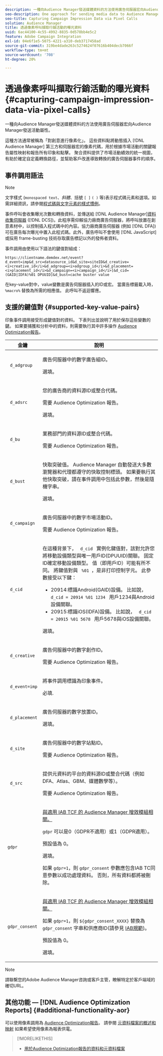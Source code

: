 ```yaml
---
description: 一種向Audience Manager發送媒體資料的方法使用廣告伺服器宏向Audience Manager發送活動屬性。
seo-description: One approach for sending media data to Audience Manager uses ad server macros to send campaign attributes to Audience Manager.
seo-title: Capturing Campaign Impression Data via Pixel Calls
solution: Audience Manager
title: 透過像素呼叫擷取行銷活動的曝光資料
uuid: 6ac44100-4c55-4992-8835-0d578bb4e5c2
feature: Adobe Campaign Integration
exl-id: 04e6f1e5-5075-4221-a310-deb3717458ad
source-git-commit: 319be4dade263c5274624f07616b404decb7066f
workflow-type: tm+mt
source-wordcount: '708'
ht-degree: 20%

---
```


# 透過像素呼叫擷取行銷活動的曝光資料{#capturing-campaign-impression-data-via-pixel-calls}

一種向Audience Manager發送媒體資料的方法使用廣告伺服器宏向Audience Manager發送活動屬性。

這種方法通常被稱為「對創意進行像素化」。 這些資料點將動態插入 [!DNL Audience Manager] 第三方和伺服器宏的像素代碼，用於根據市場活動的關鍵報告屬性映射和報告所有印象和點擊。 聚合資料提供了市場活動績效的統一視圖，有助於確定自定義轉換路徑，並幫助客戶改進導致轉換的廣告伺服器事件的順序。

## 事件調用語法

>[!NOTE]
>
>文字樣式 (`monospaced text`、*斜體*、括號 `[ ]` `( )` 等)表示程式碼元素和選項。如需詳細資訊，請參閱[程式碼與文字元素的樣式慣例](../../reference/code-style-elements.md)。

事件呼叫會收集曝光次數和轉換資料，並傳送給 [!DNL Audience Manager][資料收集伺服器](/help/using/reference/system-components/components-data-collection.md) ([!DNL DCS])。此程序需仰賴協力廠商廣告伺服器，將呼叫放置在創意素材中，以控制插入程式碼中的內容。協力廠商廣告伺服器 (例如 [!DNL DFA]) 可在廣告每次曝光中置入此程式碼。此外，廣告呼叫不會使用 [!DNL JavaScript] 或採用 frame-busting 技術存取廣告標記以外的發佈者資料。

事件調用由使用以下語法的鍵值對組成：

```
https://clientname.demdex.net/event?d_event=imp&d_src=datasource_id&d_site=siteID&d_creative=<i>creative_id</i>&d_adgroup=<i>adgroup_id</i>&d_placement=<i>placement_id</i>&d_campaign=<i>campaign_id</i>[&d_cid=(GAID|IDFA)%01 DPUUID]&d_bust=cache buster value
```

在key-value對中，value變數是廣告伺服器插入的ID或宏。 當廣告標籤載入時， `%macro%` 替換為所需的相應值。 此呼叫不返迴響應。

## 支援的鍵值對 {#supported-key-value-pairs}

印象事件調用接受形成鍵值對的資料。 下表列出並說明了用於保存這些變數的鍵。 如果要捕獲和分析中的資料，則需要執行其中許多操作 [Audience Optimization報告](../../reporting/audience-optimization-reports/audience-optimization-reports.md)。

<table id="table_F068C4D49F7D4775924D3CA712BF15BA"> 
 <thead> 
  <tr> 
   <th colname="col1" class="entry"> 金鑰 </th> 
   <th colname="col2" class="entry"> 說明 </th> 
  </tr> 
 </thead>
 <tbody> 
  <tr> 
   <td colname="col1"> <code> d_adgroup </code> </td> 
   <td colname="col2"> <p>廣告伺服器中的數字廣告組ID。 </p> <p>選填。 </p> </td> 
  </tr> 
  <tr> 
   <td colname="col1"> <code> d_adsrc </code> </td> 
   <td colname="col2"> <p>您的廣告商的資料源ID或整合代碼。 </p> <p>需要 <span class="wintitle"> Audience Optimization </span> 報告。 </p> <p>選填。</p> </td> 
  </tr> 
  <tr> 
   <td colname="col1"> <code> d_bu </code> </td> 
   <td colname="col2"> <p>業務部門的資料源ID或整合代碼。 </p> <p>需要 <span class="wintitle"> Audience Optimization </span> 報告。 </p> </td> 
  </tr> 
  <tr> 
   <td colname="col1"> <p> <code> d_bust </code> </p> </td> 
   <td colname="col2"> <p>快取突破值。 <span class="keyword"> Audience Manager </span> 自動發送大多數瀏覽器和代理都遵守的快取控制標頭。 如果要執行其他快取突破，請在事件調用中包括此參數，然後是隨機字串。 </p> <p> 選填。 </p> </td> 
  </tr> 
  <tr> 
   <td colname="col1"> <code> d_campaign </code> </td> 
   <td colname="col2"> <p>廣告伺服器中的數字市場活動ID。 </p> <p>需要 <span class="wintitle"> Audience Optimization </span> 報告。 </p> </td> 
  </tr> 
  <tr> 
   <td colname="col1"> <code> d_cid </code> </td> 
   <td colname="col2"> <p>在這種背景下， <code> d_cid </code> 實例化鍵值對，該對允許您將移動設備類型與唯一用戶ID(DPUUID)關聯。 固定ID確定移動設備類型。 值（即用戶ID）可能有所不同。 將鍵值對與 <code> %01 </code>，是非打印控制字元。 此參數接受以下鍵： </p> 
    <ul id="ul_4D5D696D10B34615867AF3B64A938878"> 
     <li id="li_A4BD4B0C8C9443BF99075CDFACC013F6">20914:標識Android(GAID)設備。 比如說， <code> d_cid = 20914 %01 1234 </code> 用戶1234與Android設備關聯。 </li> 
     <li id="li_F83D7B3EC4D24D0187BFE639E2812B36">20915:標識iOS(IDFA)設備。 比如說， <code> d_cid = 20915 %01 5678 </code> 用戶5678與iOS設備關聯。 </li> 
    </ul> <p>選填。 </p> </td> 
  </tr> 
  <tr> 
   <td colname="col1"> <code> d_creative </code> </td> 
   <td colname="col2"> <p>廣告伺服器中的數字創作ID。 </p> <p>需要 <span class="wintitle"> Audience Optimization </span> 報告。 </p> </td> 
  </tr> 
  <tr> 
   <td colname="col1"> <code> d_event=imp </code> </td> 
   <td colname="col2"> <p>將事件調用標識為印象事件。 </p> <p>必填. </p> </td> 
  </tr> 
  <tr> 
   <td colname="col1"> <code> d_placement </code> </td> 
   <td colname="col2"> <p>廣告伺服器的數字放置ID。 </p> <p> 選填。 </p> </td> 
  </tr> 
  <tr> 
   <td colname="col1"> <code> d_site </code> </td> 
   <td colname="col2"> <p>廣告伺服器中的數字站點ID。 </p> <p>需要 <span class="wintitle"> Audience Optimization </span> 報告。 </p> </td> 
  </tr> 
  <tr> 
   <td colname="col1"> <code> d_src </code> </td> 
   <td colname="col2"> <p>提供元資料的平台的資料源ID或整合代碼（例如DFA、Atlas、GBM、媒體數學等）。 </p> <p>需要 <span class="wintitle"> Audience Optimization </span> 報告。 </p> </td> 
  </tr> 
   <tr> 
   <td colname="col1"> <code>gdpr</code>  </td> 
   <td colname="col2"> <p><a href="../../overview/data-security-and-privacy/aam-iab-plugin.md">與適用 IAB TCF 的 Audience Manager 增效模組相關。</a></p> <p><code>gdpr</code> 可以是0（GDPR不適用）或1（GDPR適用）。</p> <p>預設值為 0。</p><p>選填。</p><p>如果 <code>gdpr=1</code>，則 <code>gdpr_consent</code> 參數應包含IAB TC同意參數以成功處理資料。 否則，所有資料都將被刪除。</p> </td> 
  </tr>
   <tr> 
   <td colname="col1"> <code>gdpr_consent</code> </td> 
   <td colname="col2"> <p><a href="../../overview/data-security-and-privacy/aam-iab-plugin.md">與適用 IAB TCF 的 Audience Manager 增效模組相關。</a></p><p> 如果 <code>gdpr=1</code>，則 <code>${gdpr_consent_XXXX}</code> 替換為 <code>gdpr_consent</code> 字串和供應商ID(請參見 <a href="https://github.com/InteractiveAdvertisingBureau/GDPR-Transparency-and-Consent-Framework/blob/master/TCFv2/IAB%20Tech%20Lab%20-%20Consent%20string%20and%20vendor%20list%20formats%20v2.md#about-the-transparency--consent-string-tc-string" format="http" scope="external"> IAB規範</a>)。</p> <p>預設值為 0。</p><p>選填。</p></td> 
  </tr> 
 </tbody> 
</table>

>[!NOTE]
>
>請聯繫您的Adobe Audience Manager咨詢或客戶主管，瞭解特定於客戶端域的確切URL。

## 其他功能 —  [!DNL Audience Optimization Reports] {#additional-functionality-aor}

可以使用像素調用為 [Audience Optimization報告](/help/using/reporting/audience-optimization-reports/audience-optimization-reports.md)。 請參閱 [元資料檔案的概述和映射](/help/using/reporting/audience-optimization-reports/metadata-files-intro/metadata-file-overview.md) 如果希望使用像素為報表供電。

>[!MORELIKETHIS]
>
>* [用於Audience Optimization報告的資料和元資料檔案](../../reporting/audience-optimization-reports/metadata-files-intro/metadata-files-intro.md)

